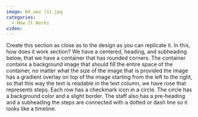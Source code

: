 ```yaml
---
image: 04_awz (1).jpg
categories:
  - How It Works
video:
---
```

Create this section as close as to the design as you can replicate it. In this, how does it work section? We have a centered, heading, and subheading below, that we have a container that has rounded corners. The container contains a background image that should fill the entire space of the container, no matter what the size of the image that is provided the image has a gradient overlay on top of the image starting from the left to the right, so that this way the text is readable in the text column, we have rose that represents steps. Each row has a checkmark icon in a circle. The circle has a background color and a slight border. The staff also has a pre-heading and a subheading the steps are connected with a dotted or dash line so it looks like a timeline.
